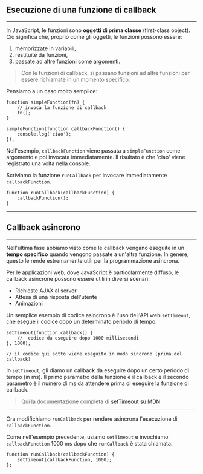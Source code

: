 
## Esecuzione di una funzione di callback
---------------------------

In JavaScript, le funzioni sono **oggetti di prima classe** (first-class object). Ciò significa che, proprio come gli oggetti, le funzioni possono essere:
1. memorizzate in variabili, 
2. restituite da funzioni,
3. passate ad altre funzioni come argomenti.

> Con le funzioni di callback, si passano funzioni ad altre funzioni per essere richiamate in un momento specifico.

Pensiamo a un caso molto semplice:

```
function simpleFunction(fn) {
    // invoca la funzione di callback
    fn();
}

simpleFunction(function callbackFunction() {
    console.log('ciao');
});

```

 Nell'esempio, `callbackFunction` viene passata a `simpleFunction` come argomento e poi invocata immediatamente. Il risultato è che 'ciao' viene registrato una volta nella console.


Scriviamo la funzione `runCallback` per invocare immediatamente `callbackFunction`.

```
function runCallback(callbackFunction) {
    callbackFunction();
}

```


---


## Callback asincrono
---------------------

Nell'ultima fase abbiamo visto come le callback vengano eseguite in un **tempo specifico** quando vengono passate a un'altra funzione. In genere, questo le rende estremamente utili per la programmazione asincrona.

Per le applicazioni web, dove JavaScript è particolarmente diffuso, le callback asincrone possono essere utili in diversi scenari:

- Richieste AJAX al server
- Attesa di una risposta dell'utente
- Animazioni

Un semplice esempio di codice asincrono è l'uso dell'API web `setTimeout`, che esegue il codice dopo un determinato periodo di tempo:

```
setTimeout(function callback() {
    //  codice da eseguire dopo 1000 millisecondi
}, 1000);

// il codice qui sotto viene eseguito in modo sincrono (prima del callback)

```

In `setTimeout`, gli diamo un callback da eseguire dopo un certo periodo di tempo (in ms). Il primo parametro della funzione è il callback e il secondo parametro è il numero di ms da attendere prima di eseguire la funzione di callback.

> Qui la documentazione completa di [setTimeout su MDN](https://developer.mozilla.org/en-US/docs/Web/API/WindowOrWorkerGlobalScope/setTimeout).


------------------------------------------

Ora modifichiamo `runCallback` per rendere asincrona l'esecuzione di `callbackFunction`.

Come nell'esempio precedente, usiamo `setTimeout` e invochiamo `callbackFunction` 1000 ms dopo che `runCallback` è stata chiamata.


```
function runCallback(callbackFunction) {
    setTimeout(callbackFunction, 1000);
};

```